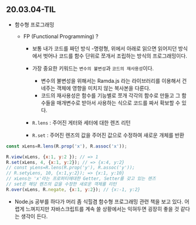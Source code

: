 ## 20.03.04-TIL

- 함수형 프로그래밍

  - FP (Functional Programming) ?

    - 보통 내가 코드를 짜던 방식 -명령형, 위에서 아래로 읽으면 읽어지던 방식 에서 벗어나 코드를 함수 단위로 쪼개서 조립하는 방식의 프로그래밍이다.
    - 가장 중요한 키워드는 `변수의 불변성`과 `코드의 재사용성`이다.
      - 변수의 불변성을 위해서는 Ramda.js 라는 라이브러리를 이용해서 건네주는 객체에 영향을 미치지 않는 복사본을 다룬다.
      - 코드의 재사용성은 함수를 기능별로 쪼개 각각의 함수로 만들고 그 함수들을 매개변수로 받아서 사용하는 식으로 코드를 짜서 확보할 수 있다.
    - `R.lens` : 주어진 게터와 세터에 대한 렌즈 리턴

    - `R.set` : 주어진 렌즈의 값을 주어진 값으로 수정하여 새로운 개체를 반환

```js
const xLens=R.lens(R.prop('x'), R.assoc('x'));

R.view(xLens, {x:1, y:2 }); // => 1
R.set(xLens, 4, {x:1, y:2}); // => {x:4, y:2}
// const yLens=R.lens(R.prop('y'), R.assoc('y'));
// R.setyLens, 10, {x:1,y:2}); => {x:1, y:10}
// xLens는 'x'라는 프로퍼티에대한 Getter, Setter를 갖고 있는 렌즈
// set은 해당 렌즈의 값을 수정한 새로운 객체를 리턴
R.over(xLens, R.negate, {x:1, y:2}); // {x:-1, y:2}
```



- Node.js 공부를 하다가 머리 좀 식힐겸 함수형 프로그래밍 관련 책을 보고 있다. 어렵게 느껴지지만 자바스크립트를 계속 쓸 상황에서는 익혀두면 굉장히 좋을 것 같다는 생각이 든다.